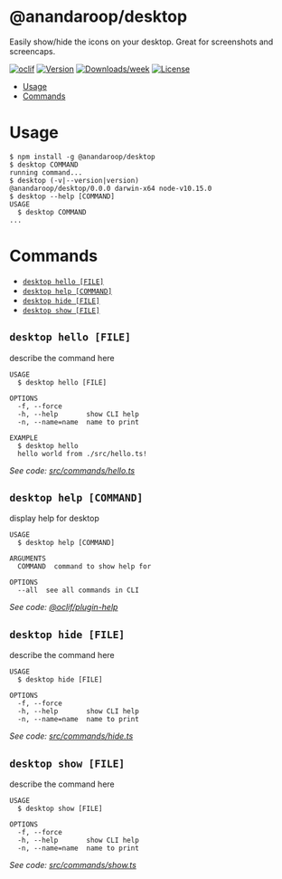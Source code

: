 @anandaroop/desktop
===================

Easily show/hide the icons on your desktop. Great for screenshots and screencaps.

[![oclif](https://img.shields.io/badge/cli-oclif-brightgreen.svg)](https://oclif.io)
[![Version](https://img.shields.io/npm/v/@anandaroop/desktop.svg)](https://npmjs.org/package/@anandaroop/desktop)
[![Downloads/week](https://img.shields.io/npm/dw/@anandaroop/desktop.svg)](https://npmjs.org/package/@anandaroop/desktop)
[![License](https://img.shields.io/npm/l/@anandaroop/desktop.svg)](https://github.com/anandaroop/desktop/blob/master/package.json)

<!-- toc -->
* [Usage](#usage)
* [Commands](#commands)
<!-- tocstop -->
# Usage
<!-- usage -->
```sh-session
$ npm install -g @anandaroop/desktop
$ desktop COMMAND
running command...
$ desktop (-v|--version|version)
@anandaroop/desktop/0.0.0 darwin-x64 node-v10.15.0
$ desktop --help [COMMAND]
USAGE
  $ desktop COMMAND
...
```
<!-- usagestop -->
# Commands
<!-- commands -->
* [`desktop hello [FILE]`](#desktop-hello-file)
* [`desktop help [COMMAND]`](#desktop-help-command)
* [`desktop hide [FILE]`](#desktop-hide-file)
* [`desktop show [FILE]`](#desktop-show-file)

## `desktop hello [FILE]`

describe the command here

```
USAGE
  $ desktop hello [FILE]

OPTIONS
  -f, --force
  -h, --help       show CLI help
  -n, --name=name  name to print

EXAMPLE
  $ desktop hello
  hello world from ./src/hello.ts!
```

_See code: [src/commands/hello.ts](https://github.com/anandaroop/desktop/blob/v0.0.0/src/commands/hello.ts)_

## `desktop help [COMMAND]`

display help for desktop

```
USAGE
  $ desktop help [COMMAND]

ARGUMENTS
  COMMAND  command to show help for

OPTIONS
  --all  see all commands in CLI
```

_See code: [@oclif/plugin-help](https://github.com/oclif/plugin-help/blob/v2.2.0/src/commands/help.ts)_

## `desktop hide [FILE]`

describe the command here

```
USAGE
  $ desktop hide [FILE]

OPTIONS
  -f, --force
  -h, --help       show CLI help
  -n, --name=name  name to print
```

_See code: [src/commands/hide.ts](https://github.com/anandaroop/desktop/blob/v0.0.0/src/commands/hide.ts)_

## `desktop show [FILE]`

describe the command here

```
USAGE
  $ desktop show [FILE]

OPTIONS
  -f, --force
  -h, --help       show CLI help
  -n, --name=name  name to print
```

_See code: [src/commands/show.ts](https://github.com/anandaroop/desktop/blob/v0.0.0/src/commands/show.ts)_
<!-- commandsstop -->
